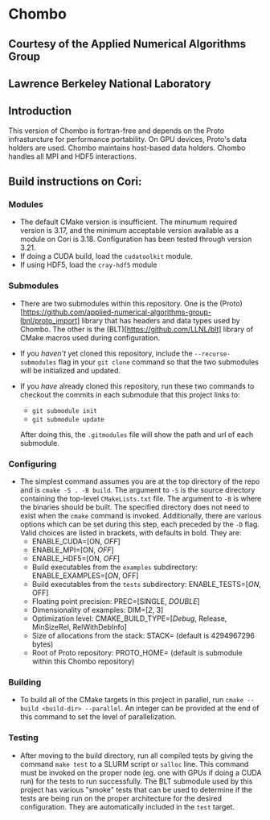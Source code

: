 # Chombo
## Courtesy of the Applied Numerical Algorithms Group
## Lawrence Berkeley National Laboratory

## Introduction
This version of Chombo is fortran-free and depends on the Proto infrasturcture  for performance portability.
On GPU devices, Proto's data holders are used.  Chombo maintains host-based data holders.   Chombo 
handles all MPI and HDF5 interactions.

## Build instructions on Cori:
### Modules
* The default CMake version is insufficient. The minumum required version is 3.17, and the minimum acceptable version available as a module on Cori is 3.18. Configuration has been tested through version 3.21.
* If doing a CUDA build, load the `cudatoolkit` module.
* If using HDF5, load the `cray-hdf5` module

### Submodules
* There are two submodules within this repository. One is the (Proto)[https://github.com/applied-numerical-algorithms-group-lbnl/proto_import] library that has headers and data types used by Chombo. The other is the (BLT)[https://github.com/LLNL/blt] library of CMake macros used during configuration.
* If you *haven't* yet cloned this repository, include the `--recurse-submodules` flag in your `git clone` command so that the two submodules will be initialized and updated.
* If you *have* already cloned this repository, run these two commands to checkout the commits in each submodule that this project links to:
   - `git submodule init`
   - `git submodule update`
   
   After doing this, the `.gitmodules` file will show the path and url of each submodule.

### Configuring
* The simplest command assumes you are at the top directory of the repo and is `cmake -S . -B build`. The argument to `-S` is the source directory containing the top-level `CMakeLists.txt` file. The argument to `-B` is where the binaries should be built. The specified directory does not need to exist when the `cmake` command is invoked. Additionally, there are various options which can be set during this step, each preceded by the `-D` flag. Valid choices are listed in brackets, with defaults in bold. They are:
   - ENABLE_CUDA=\[ON, *OFF*\]
   - ENABLE_MPI=\[ON, *OFF*\]
   - ENABLE_HDF5=\[ON, *OFF*\]
   - Build executables from the `examples` subdirectory: ENABLE_EXAMPLES=\[*ON*, OFF\]
   - Build executables from the `tests` subdirectory: ENABLE_TESTS=\[*ON*, OFF\]
   - Floating point precision: PREC=\[SINGLE, *DOUBLE*\]
   - Dimensionality of examples: DIM=\[*2*, 3\]
   - Optimization level: CMAKE_BUILD_TYPE=\[*Debug*, Release, MinSizeRel, RelWithDebInfo\]
   - Size of allocations from the stack: STACK=<int> (default is 4294967296 bytes)
   - Root of Proto repository: PROTO_HOME=<path> (default is submodule within this Chombo repository)
   
### Building
* To build all of the CMake targets in this project in parallel, run `cmake --build <build-dir> --parallel`. An integer can be provided at the end of this command to set the level of parallelization.
   
### Testing
* After moving to the build directory, run all compiled tests by giving the command `make test` to a SLURM script or `salloc` line. This command must be invoked on the proper node (eg. one with GPUs if doing a CUDA run) for the tests to run successfully. The BLT submodule used by this project has various "smoke" tests that can be used to determine if the tests are being run on the proper architecture for the desired configuration. They are automatically included in the `test` target.
